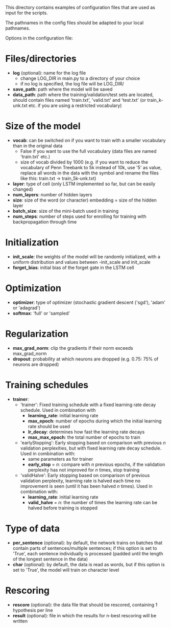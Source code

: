 This directory contains examples of configuration files that are used as input for the scripts.

The pathnames in the config files should be adapted to your local pathnames.

Options in the configuration file:

# Files/directories

* **log** (optional): name for the log file
  * change LOG_DIR in main.py to a directory of your choice
  * if no log is specified, the log file will be LOG_DIR/<basename of save_path>
* **save_path**: path where the model will be saved
* **data_path**: path where the training/validation/test sets are located, should contain files named 'train.txt', 'valid.txt' and 'test.txt' (or train_<size>k-unk.txt etc. if you are using a restricted vocabulary)

# Size of the model

* **vocab**: can be switched on if you want to train with a smaller vocabulary than in the original data
  * False if you want to use the full vocabulary (data files are named 'train.txt' etc.) 
  * size of vocab divided by 1000 (e.g. if you want to reduce the vocabulary of Penn Treebank to 5k instead of 10k, use '5' as value, replace all words in the data with the <UNK> symbol and rename the files like this: train.txt -> train_5k-unk.txt)
* **layer**: type of cell (only LSTM implemented so far, but can be easily changed)
* **num_layers**: number of hidden layers
* **size**: size of the word (or character) embedding = size of the hidden layer
* **batch_size**: size of the mini-batch used in training
* **num_steps**: number of steps used for enrolling for training with backpropagation through time

# Initialization

* **init_scale**: the weights of the model will be randomly initialized, with a uniform distribution and values between -init_scale and init_scale
* **forget_bias**: initial bias of the forget gate in the LSTM cell

# Optimization

* **optimizer**: type of optimizer (stochastic gradient descent ('sgd'), 'adam' or 'adagrad')
* **softmax**: 'full' or 'sampled'

# Regularization

* **max_grad_norm**: clip the gradients if their norm exceeds max_grad_norm
* **dropout**: probability at which neurons are dropped (e.g. 0.75: 75% of neurons are dropped)

# Training schedules

* **trainer**:
  * 'trainer': Fixed training schedule with a fixed learning rate decay schedule. Used in combination with
    * **learning_rate**: initial learning rate
    * **max_epoch**: number of epochs during which the initial learning rate should be used
    * **lr_decay**: determines how fast the learning rate decays
    * **max_max_epoch**: the total number of epochs to train
  * 'earlyStopping': Early stopping based on comparison with previous *n* validation perplexities, but with fixed learning rate decay schedule. Used in combination with:
    * same parameters as for trainer
    * **early_stop** = *n*: compare with *n* previous epochs, if the validation perplexity has not improved for *n* times, stop training
  * 'validHalve': Early stopping based on comparison of previous validation perplexity, learning rate is halved each time no improvement is seen (until it has been halved *n* times). Used in combination with:
    * **learning_rate**: initial learning rate
    * **valid_halve** = *n*: the number of times the learning rate can be halved before training is stopped
    
# Type of data

* **per_sentence** (optional): by default, the network trains on batches that contain parts of sentences/multiple sentences; if this option is set to 'True', each sentence individually is processed (padded until the length of the longest sentence in the data)
* **char** (optional): by default, the data is read as words, but if this option is set to 'True', the model will train on character level

# Rescoring

* **rescore** (optional): the data file that should be rescored, containing 1 hypothesis per line
* **result** (optional): file in which the results for n-best rescoring will be written



